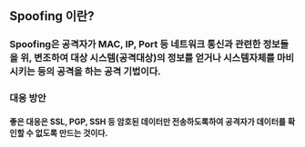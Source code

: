 ## Spoofing 이란?
### Spoofing은 공격자가 MAC, IP, Port 등 네트워크 통신과 관련한 정보들을 위, 변조하여 대상 시스템(공격대상)의 정보를 얻거나 시스템자체를 마비시키는 등의 공격을 하는 공격 기법이다.

### 대응 방안
#### 좋은 대응은 SSL, PGP, SSH 등 암호된 데이터만 전송하도록하여 공격자가 데이터를 확인할 수 없도록 만드는 것이다.

